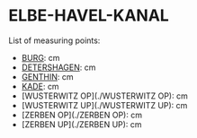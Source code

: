 # ELBE-HAVEL-KANAL

List of measuring points:

* [BURG](./BURG): <Value topic="rivers/pegel-online/EHK/BURG/measurementValue"/> cm
* [DETERSHAGEN](./DETERSHAGEN): <Value topic="rivers/pegel-online/EHK/DETERSHAGEN/measurementValue"/> cm
* [GENTHIN](./GENTHIN): <Value topic="rivers/pegel-online/EHK/GENTHIN/measurementValue"/> cm
* [KADE](./KADE): <Value topic="rivers/pegel-online/EHK/KADE/measurementValue"/> cm
* [WUSTERWITZ OP](./WUSTERWITZ OP): <Value topic="rivers/pegel-online/EHK/WUSTERWITZ-OP/measurementValue"/> cm
* [WUSTERWITZ UP](./WUSTERWITZ UP): <Value topic="rivers/pegel-online/EHK/WUSTERWITZ-UP/measurementValue"/> cm
* [ZERBEN OP](./ZERBEN OP): <Value topic="rivers/pegel-online/EHK/ZERBEN-OP/measurementValue"/> cm
* [ZERBEN UP](./ZERBEN UP): <Value topic="rivers/pegel-online/EHK/ZERBEN-UP/measurementValue"/> cm
